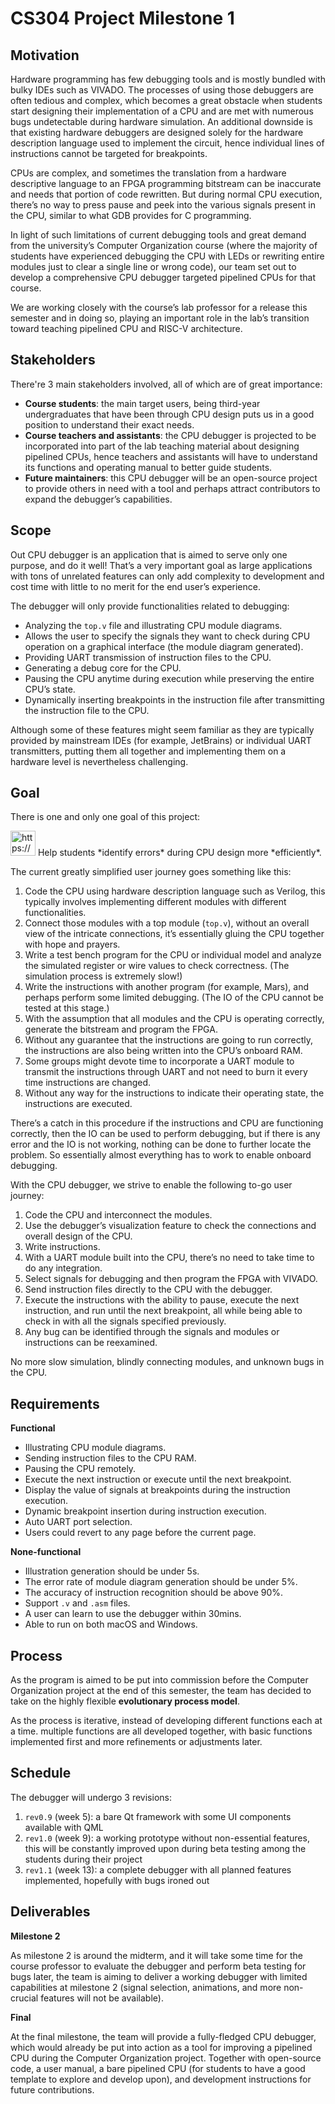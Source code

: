 # CS304 Project Milestone 1

## Motivation

Hardware programming has few debugging tools and is mostly bundled with bulky IDEs such as VIVADO. The processes of using those debuggers are often tedious and complex, which becomes a great obstacle when students start designing their implementation of a CPU and are met with numerous bugs undetectable during hardware simulation. An additional downside is that existing hardware debuggers are designed solely for the hardware description language used to implement the circuit, hence individual lines of instructions cannot be targeted for breakpoints.

CPUs are complex, and sometimes the translation from a hardware descriptive language to an FPGA programming bitstream can be inaccurate and needs that portion of code rewritten. But during normal CPU execution, there’s no way to press pause and peek into the various signals present in the CPU, similar to what GDB provides for C programming.

In light of such limitations of current debugging tools and great demand from the university’s Computer Organization course (where the majority of students have experienced debugging the CPU with LEDs or rewriting entire modules just to clear a single line or wrong code), our team set out to develop a comprehensive CPU debugger targeted pipelined CPUs for that course. 

We are working closely with the course’s lab professor for a release this semester and in doing so, playing an important role in the lab’s transition toward teaching pipelined CPU and RISC-V architecture.

## Stakeholders

There're 3 main stakeholders involved, all of which are of great importance:

- **Course students**: the main target users, being third-year undergraduates that have been through CPU design puts us in a good position to understand their exact needs.
- ******************************Course teachers and assistants******************************: the CPU debugger is projected to be incorporated into part of the lab teaching material about designing pipelined CPUs, hence teachers and assistants will have to understand its functions and operating manual to better guide students.
- ************************************Future maintainers************************************: this CPU debugger will be an open-source project to provide others in need with a tool and perhaps attract contributors to expand the debugger’s capabilities.

## Scope

Out CPU debugger is an application that is aimed to serve only one purpose, and do it well! That’s a very important goal as large applications with tons of unrelated features can only add complexity to development and cost time with little to no merit for the end user’s experience. 

The debugger will only provide functionalities related to debugging:

- Analyzing the `top.v` file and illustrating CPU module diagrams.
- Allows the user to specify the signals they want to check during CPU operation on a graphical interface (the module diagram generated).
- Providing UART transmission of instruction files to the CPU.
- Generating a debug core for the CPU.
- Pausing the CPU anytime during execution while preserving the entire CPU’s state.
- Dynamically inserting breakpoints in the instruction file after transmitting the instruction file to the CPU.

Although some of these features might seem familiar as they are typically provided by mainstream IDEs (for example, JetBrains) or individual UART transmitters, putting them all together and implementing them on a hardware level is nevertheless challenging.

## Goal

There is one and only one goal of this project:

<aside>
<img src="https://www.notion.so/icons/target_red.svg" alt="https://www.notion.so/icons/target_red.svg" width="40px" /> Help students *identify errors* during CPU design more *efficiently*.

</aside>

The current greatly simplified user journey goes something like this:

1. Code the CPU using hardware description language such as Verilog, this typically involves implementing different modules with different functionalities.
2. Connect those modules with a top module (`top.v`), without an overall view of the intricate connections, it’s essentially gluing the CPU together with hope and prayers.
3. Write a test bench program for the CPU or individual model and analyze the simulated register or wire values to check correctness. (The simulation process is extremely slow!)
4. Write the instructions with another program (for example, Mars), and perhaps perform some limited debugging. (The IO of the CPU cannot be tested at this stage.)
5. With the assumption that all modules and the CPU is operating correctly, generate the bitstream and program the FPGA.
6. Without any guarantee that the instructions are going to run correctly, the instructions are also being written into the CPU’s onboard RAM. 
7. Some groups might devote time to incorporate a UART module to transmit the instructions through UART and not need to burn it every time instructions are changed.
8. Without any way for the instructions to indicate their operating state, the instructions are executed. 

There’s a catch in this procedure if the instructions and CPU are functioning correctly, then the IO can be used to perform debugging, but if there is any error and the IO is not working, nothing can be done to further locate the problem. So essentially almost everything has to work to enable onboard debugging.

With the CPU debugger, we strive to enable the following to-go user journey:

1. Code the CPU and interconnect the modules.
2. Use the debugger’s visualization feature to check the connections and overall design of the CPU.
3. Write instructions.
4. With a UART module built into the CPU, there’s no need to take time to do any integration.
5. Select signals for debugging and then program the FPGA with VIVADO.
6. Send instruction files directly to the CPU with the debugger.
7. Execute the instructions with the ability to pause, execute the next instruction, and run until the next breakpoint, all while being able to check in with all the signals specified previously.
8. Any bug can be identified through the signals and modules or instructions can be reexamined.

No more slow simulation, blindly connecting modules, and unknown bugs in the CPU.

## Requirements

********************Functional********************

- Illustrating CPU module diagrams.
- Sending instruction files to the CPU RAM.
- Pausing the CPU remotely.
- Execute the next instruction or execute until the next breakpoint.
- Display the value of signals at breakpoints during the instruction execution.
- Dynamic breakpoint insertion during instruction execution.
- Auto UART port selection.
- Users could revert to any page before the current page.

**None-functional**

- Illustration generation should be under 5s.
- The error rate of module diagram generation should be under 5%.
- The accuracy of instruction recognition should be above 90%.
- Support `.v` and `.asm` files.
- A user can learn to use the debugger within 30mins.
- Able to run on both macOS and Windows.

## Process

As the program is aimed to be put into commission before the Computer Organization project at the end of this semester, the team has decided to take on the highly flexible **evolutionary process model**. 

As the process is iterative, instead of developing different functions each at a time. multiple functions are all developed together, with basic functions implemented first and more refinements or adjustments later.

## Schedule

The debugger will undergo 3 revisions:

1. `rev0.9` (week 5): a bare Qt framework with some UI components available with QML
2. `rev1.0` (week 9): a working prototype without non-essential features, this will be constantly improved upon during beta testing among the students during their project
3. `rev1.1` (week 13): a complete debugger with all planned features implemented, hopefully with bugs ironed out

## Deliverables

**********************Milestone 2**********************

As milestone 2 is around the midterm, and it will take some time for the course professor to evaluate the debugger and perform beta testing for bugs later, the team is aiming to deliver a working debugger with limited capabilities at milestone 2 (signal selection, animations, and more non-crucial features will not be available).

**********Final**********

At the final milestone, the team will provide a fully-fledged CPU debugger, which would already be put into action as a tool for improving a pipelined CPU during the Computer Organization project. Together with open-source code, a user manual, a bare pipelined CPU (for students to have a good template to explore and develop upon), and development instructions for future contributions.